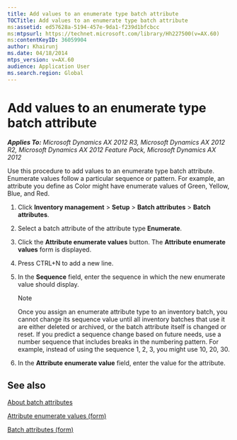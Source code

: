 ```yaml
---
title: Add values to an enumerate type batch attribute
TOCTitle: Add values to an enumerate type batch attribute
ms:assetid: ed57628a-5194-457e-9da1-f239d1bfcbcc
ms:mtpsurl: https://technet.microsoft.com/library/Hh227500(v=AX.60)
ms:contentKeyID: 36059904
author: Khairunj
ms.date: 04/18/2014
mtps_version: v=AX.60
audience: Application User
ms.search.region: Global
---
```


# Add values to an enumerate type batch attribute 


_**Applies To:** Microsoft Dynamics AX 2012 R3, Microsoft Dynamics AX 2012 R2, Microsoft Dynamics AX 2012 Feature Pack, Microsoft Dynamics AX 2012_

Use this procedure to add values to an enumerate type batch attribute. Enumerate values follow a particular sequence or pattern. For example, an attribute you define as Color might have enumerate values of Green, Yellow, Blue, and Red.

1.  Click **Inventory management** \> **Setup** \> **Batch attributes** \> **Batch attributes**.

2.  Select a batch attribute of the attribute type **Enumerate**.

3.  Click the **Attribute enumerate values** button. The **Attribute enumerate values** form is displayed.

4.  Press CTRL+N to add a new line.

5.  In the **Sequence** field, enter the sequence in which the new enumerate value should display.
    

    > [!NOTE]
    > <P>Once you assign an enumerate attribute type to an inventory batch, you cannot change its sequence value until all inventory batches that use it are either deleted or archived, or the batch attribute itself is changed or reset. If you predict a sequence change based on future needs, use a number sequence that includes breaks in the numbering pattern. For example, instead of using the sequence 1, 2, 3, you might use 10, 20, 30.</P>



6.  In the **Attribute enumerate value** field, enter the value for the attribute.

## See also

[About batch attributes](about-batch-attributes.md)

[Attribute enumerate values (form)](https://technet.microsoft.com/library/hh208618\(v=ax.60\))

[Batch attributes (form)](https://technet.microsoft.com/library/hh209255\(v=ax.60\))

  



